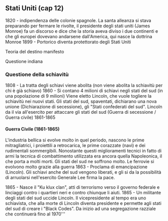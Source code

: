## Stati Uniti (cap 12)
1820 - indipendenza delle colonie spagnole. La santa alleanza si stava preparando per fermare le rivolte, il presidente degli stati uniti (James Monroe) fa un discorso e dice che la storia aveva diviso i due continenti e che gli europei dovevano andarsene dall'America, qui nasce la dottrina Monroe
1899 - Portorico diventa protettorato degli Stati Uniti

Teoria del destino manifesto

Questione indiana

### Questione della schiavitù
1808 - La tratta degli schiavi viene abolita (non viene abolita la schiavitù per chi è già schiavo)
1860 - Si contano 4 milioni di schiavi negli stati del sud (in una popolazione di 9 milioni)
Viene eletto Lincoln, che vuole togliere la schiavitù nei nuovi stati. Gli stati del sud, spaventati, dichiarano una nova unione (Dichiarazione di secessione), gli "Stati confederati del sud". Lincoln da il via all'esercito per attaccare gli stati del sud (Guerra di secessione / Guerra civile) 1861-1865
#### Guerra Civile (1861-1865)
L'industria bellica si evolve molto in quel periodo, nascono le prime mitragliatrici, i proiettili a retrocarica, le prime corazzate (navi) e dei rudimentali sommergibili.
Nonostante questi miglioramenti tecnici in fatto di armi la tecnica di combattimento utilizzata era ancora quella Napoleonica, il che porta a molti morti.
Gli stati del sud ne soffrono molto.
Le ferrovie si evolvono molto grazie alla guerra
1863 - Proclama di emancipazione (Lincoln). Gli schiavi anche del sud vengono liberati, e gli si da la possibilità di arruolarsi nell'esercito
Generale Lee firma la pace.

1865 - Nasce il "Ku klux clan", atti di terrorismo verso il governo federale e linciaggi contro i quartieri neri e contro chiunque li aiuti.
1865 - Un militante degli stati del sud uccide Lincoln. Il vicepresidente al tempo era uno schiavista, che alla morte di Lincoln diventa presidente e permette agli stati del sud di creare i "Black Codes". Da inizio ad una segregazione razziale che continuerà fino al 1970'''